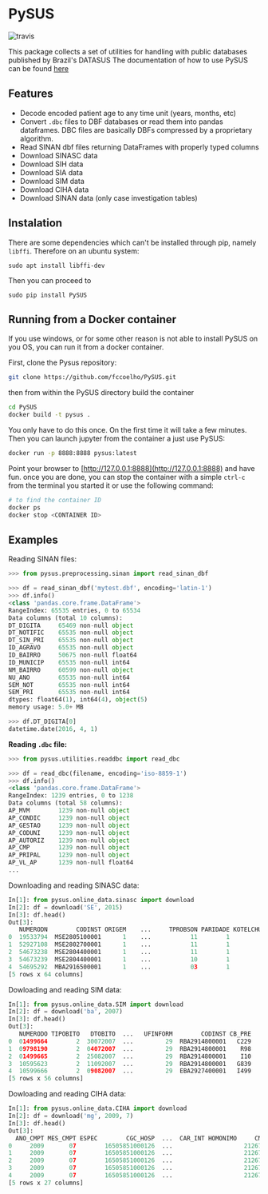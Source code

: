# PySUS
![travis](https://travis-ci.org/AlertaDengue/PySUS.svg?branch=master)

This package collects a set of utilities for handling with public databases published by Brazil's DATASUS
The documentation of how to use PySUS can be found [here](http://pysus.readthedocs.io/en/latest/)

## Features


- Decode encoded patient age to any time unit (years, months, etc)
- Convert `.dbc` files to DBF databases or read them into pandas dataframes. DBC files are basically DBFs compressed by a proprietary algorithm.
- Read SINAN dbf files returning DataFrames with properly typed columns
- Download SINASC data
- Download SIH data
- Download SIA data
- Download SIM data
- Download CIHA data
- Download SINAN data (only case investigation tables)

## Instalation

There are some dependencies which can't be installed through pip, namely `libffi`. Therefore on an ubuntu system:

```
sudo apt install libffi-dev
```
Then you can proceed to

`sudo pip install PySUS`

## Running from a Docker container
If you use windows, or for some other reason is not able to install PySUS on you OS, you can run it from a docker container.

First, clone the Pysus repository:

```bash
git clone https://github.com/fccoelho/PySUS.git
``` 
then from within the PySUS directory build the container

```bash
cd PySUS
docker build -t pysus .
```
You only have to do this once. On the first time it will take a few minutes.
Then you can launch jupyter from the container a just use PySUS:

```bash
docker run -p 8888:8888 pysus:latest
```
Point your browser to [http://127.0.0.1:8888](http://127.0.0.1:8888) and have fun.
once you are done, you can stop the container with a simple `ctrl-c` from the terminal you started it or use the following command:
```bash
# to find the container ID
docker ps 
docker stop <CONTAINER ID>
```

Examples
--------
Reading SINAN files:

```python
>>> from pysus.preprocessing.sinan import read_sinan_dbf

>>> df = read_sinan_dbf('mytest.dbf', encoding='latin-1')
>>> df.info()
<class 'pandas.core.frame.DataFrame'>
RangeIndex: 65535 entries, 0 to 65534
Data columns (total 10 columns):
DT_DIGITA     65469 non-null object
DT_NOTIFIC    65535 non-null object
DT_SIN_PRI    65535 non-null object
ID_AGRAVO     65535 non-null object
ID_BAIRRO     50675 non-null float64
ID_MUNICIP    65535 non-null int64
NM_BAIRRO     60599 non-null object
NU_ANO        65535 non-null int64
SEM_NOT       65535 non-null int64
SEM_PRI       65535 non-null int64
dtypes: float64(1), int64(4), object(5)
memory usage: 5.0+ MB

>>> df.DT_DIGITA[0]
datetime.date(2016, 4, 1)

```

**Reading `.dbc` file:**

```python
>>> from pysus.utilities.readdbc import read_dbc

>>> df = read_dbc(filename, encoding='iso-8859-1')
>>> df.info()
<class 'pandas.core.frame.DataFrame'>
RangeIndex: 1239 entries, 0 to 1238
Data columns (total 58 columns):
AP_MVM        1239 non-null object
AP_CONDIC     1239 non-null object
AP_GESTAO     1239 non-null object
AP_CODUNI     1239 non-null object
AP_AUTORIZ    1239 non-null object
AP_CMP        1239 non-null object
AP_PRIPAL     1239 non-null object
AP_VL_AP      1239 non-null float64
...
```
Downloading and reading SINASC data:

```python
In[1]: from pysus.online_data.sinasc import download
In[2]: df = download('SE', 2015)
In[3]: df.head()
Out[3]: 
   NUMERODN        CODINST ORIGEM    ...     TPROBSON PARIDADE KOTELCHUCK
0  19533794  MSE2805100001      1    ...           11        1          9
1  52927108  MSE2802700001      1    ...           11        1          9
2  54673238  MSE2804400001      1    ...           11        1          5
3  54673239  MSE2804400001      1    ...           10        1          3
4  54695292  MBA2916500001      1    ...           03        1          2
[5 rows x 64 columns]
```

Dowloading and reading SIM data:

```python
In[1]: from pysus.online_data.SIM import download
In[2]: df = download('ba', 2007)
In[3]: df.head()
Out[3]: 
   NUMERODO TIPOBITO   DTOBITO  ...   UFINFORM        CODINST CB_PRE
0  01499664        2  30072007  ...         29  RBA2914800001   C229
1  09798190        2  04072007  ...         29  RBA2914800001    R98
2  01499665        2  25082007  ...         29  RBA2914800001    I10
3  10595623        2  11092007  ...         29  RBA2914800001   G839
4  10599666        2  09082007  ...         29  EBA2927400001   I499
[5 rows x 56 columns]
```

Dowloading and reading CIHA data:

```python
In[1]: from pysus.online_data.CIHA import download
In[2]: df = download('mg', 2009, 7)
In[3]: df.head()
Out[3]: 
  ANO_CMPT MES_CMPT ESPEC        CGC_HOSP  ...  CAR_INT HOMONIMO     CNES FONTE
0     2009       07        16505851000126  ...                    2126796     1
1     2009       07        16505851000126  ...                    2126796     2
2     2009       07        16505851000126  ...                    2126796     6
3     2009       07        16505851000126  ...                    2126796     6
4     2009       07        16505851000126  ...                    2126796     1
[5 rows x 27 columns]
```
